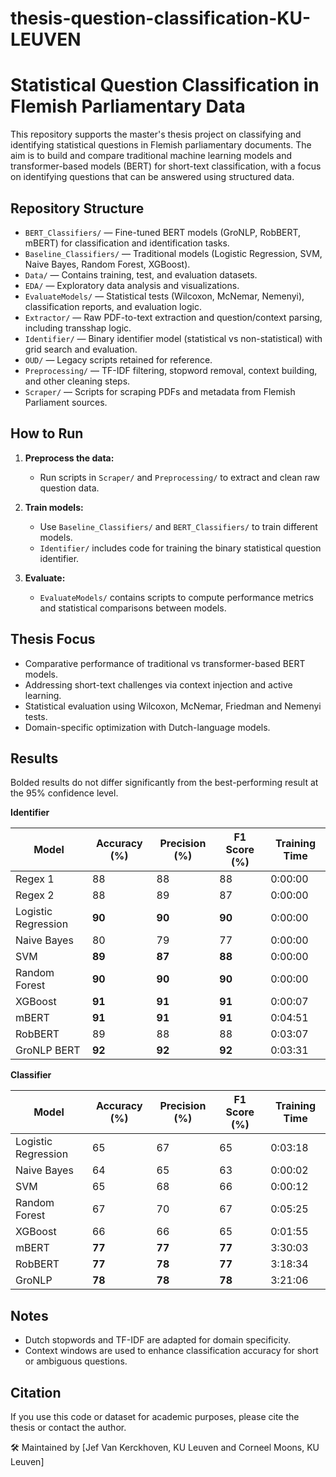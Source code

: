 # thesis-question-classification-KU-LEUVEN

# Statistical Question Classification in Flemish Parliamentary Data

This repository supports the master's thesis project on classifying and identifying statistical questions in Flemish parliamentary documents. The aim is to build and compare traditional machine learning models and transformer-based models (BERT) for short-text classification, with a focus on identifying questions that can be answered using structured data.

## Repository Structure

- `BERT_Classifiers/` — Fine-tuned BERT models (GroNLP, RobBERT, mBERT) for classification and identification tasks.
- `Baseline_Classifiers/` — Traditional models (Logistic Regression, SVM, Naive Bayes, Random Forest, XGBoost).
- `Data/` — Contains training, test, and evaluation datasets.
- `EDA/` — Exploratory data analysis and visualizations.
- `EvaluateModels/` — Statistical tests (Wilcoxon, McNemar, Nemenyi), classification reports, and evaluation logic.
- `Extractor/` — Raw PDF-to-text extraction and question/context parsing, including transshap logic.
- `Identifier/` — Binary identifier model (statistical vs non-statistical) with grid search and evaluation.
- `OUD/` — Legacy scripts retained for reference.
- `Preprocessing/` — TF-IDF filtering, stopword removal, context building, and other cleaning steps.
- `Scraper/` — Scripts for scraping PDFs and metadata from Flemish Parliament sources.

##  How to Run

1. **Preprocess the data:**
   - Run scripts in `Scraper/` and `Preprocessing/` to extract and clean raw question data.

2. **Train models:**
   - Use `Baseline_Classifiers/` and `BERT_Classifiers/` to train different models.
   - `Identifier/` includes code for training the binary statistical question identifier.

3. **Evaluate:**
   - `EvaluateModels/` contains scripts to compute performance metrics and statistical comparisons between models.

##  Thesis Focus

- Comparative performance of traditional vs transformer-based BERT models.
- Addressing short-text challenges via context injection and active learning.
- Statistical evaluation using Wilcoxon, McNemar,  Friedman and Nemenyi tests.
- Domain-specific optimization with Dutch-language models.

## Results 

Bolded results do not differ significantly from the best-performing result at the 95% confidence level.

**Identifier**

| Model               | Accuracy (%) | Precision (%) | F1 Score (%) | Training Time |
| ------------------- | ------------ | ------------- | ------------ | ------------- |
| Regex 1             | 88           | 88            | 88           | 0:00:00       |
| Regex 2             | 88           | 89            | 87           | 0:00:00       |
| Logistic Regression | **90**       | **90**        | **90**       | 0:00:00       |
| Naive Bayes         |80            | 79            | 77           | 0:00:00       |
| SVM                 | **89**       | **87**        | **88**       | 0:00:00       |
| Random Forest       | **90**       | **90**        | **90**       | 0:00:00       |
| XGBoost             | **91**       | **91**        | **91**       | 0:00:07       |
| mBERT               | **91**       | **91**        | **91**       | 0:04:51       |
| RobBERT             | 89           | 88            | 88           | 0:03:07       |
| GroNLP BERT         | **92**       | **92**        | **92**       | 0:03:31       |


**Classifier**

| Model               | Accuracy (%) | Precision (%) | F1 Score (%) | Training Time |
| ------------------- | ------------ | ------------- | ------------ | ------------- |
| Logistic Regression | 65           | 67            | 65           | 0:03:18       |
| Naive Bayes         | 64           | 65            | 63           | 0:00:02       |
| SVM                 | 65           | 68            | 66           | 0:00:12       |
| Random Forest       | 67           | 70            | 67           | 0:05:25       |
| XGBoost             | 66           | 66            | 65           | 0:01:55       |
| mBERT               | **77**       | **77**        | **77**       | 3:30:03       |
| RobBERT             | **77**       | **78**        | **77**       | 3:18:34       |
| GroNLP              | **78**       | **78**        | **78**       | 3:21:06       |






##  Notes

- Dutch stopwords and TF-IDF are adapted for domain specificity.
- Context windows are used to enhance classification accuracy for short or ambiguous questions.

##  Citation

If you use this code or dataset for academic purposes, please cite the thesis or contact the author.


🛠 Maintained by [Jef Van Kerckhoven, KU Leuven and Corneel Moons, KU Leuven]
